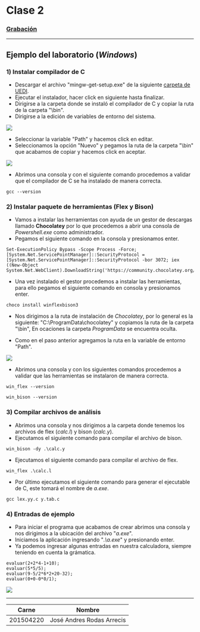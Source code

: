 # Clase 2

### [Grabación](https://drive.google.com/file/d/1yP3_YifC2FqBswCCLy4IJMzmpfHlG-HJ/view?usp=sharing)
-------------
## Ejemplo del laboratorio (*Windows*)

### 1) Instalar compilador de C
* Descargar el archivo "mingw-get-setup.exe" de la siguiente [carpeta de UEDI](https://uedi.ingenieria.usac.edu.gt/campus/mod/folder/view.php?id=461838).
* Ejecutar el instalador, hacer click en siguiente hasta finalizar.
* Dirigirse a la carpeta donde se instaló el compilador de C y copiar la ruta de la carpeta "\bin".
* Dirigirse a la edición de variables de entorno del sistema.

![](https://i.imgur.com/klKtlga.png)

* Seleccionar la variable "Path" y hacemos click en editar.
* Seleccionamos la opción "Nuevo" y pegamos la ruta de la carpeta "\bin" que acabamos de copiar y hacemos click en aceptar.

![](https://i.imgur.com/xyV6xIY.png)

* Abrimos una consola y con el siguiente comando procedemos a validar que el compilador de C se ha instalado de manera correcta.
```
gcc --version
```

### 2) Instalar paquete de herramientas (Flex y Bison)
* Vamos a instalar las herramientas con ayuda de un gestor de descargas llamado **Chocolatey** por lo que procedemos a abrir una consola de *Powershell.exe* como administrador.
* Pegamos el siguiente comando en la consola y presionamos enter.
```
Set-ExecutionPolicy Bypass -Scope Process -Force; [System.Net.ServicePointManager]::SecurityProtocol = [System.Net.ServicePointManager]::SecurityProtocol -bor 3072; iex ((New-Object System.Net.WebClient).DownloadString('https://community.chocolatey.org/install.ps1'))
```
* Una vez instalado el gestor procedemos a instalar las herramientas, para ello pegamos el siguiente comando en consola y presionamos enter.
```
choco install winflexbison3
```
* Nos dirigimos a la ruta de instalación de *Chocolatey*, por lo general es la siguiente: "C:\ProgramData\chocolatey" y copiamos la ruta de la carpeta "\bin", En ocaciones la carpeta *ProgramData* se encuentra oculta. 

* Como en el paso anterior agregamos la ruta en la variable de entorno "Path".

![](https://i.imgur.com/WovcxiN.png)

* Abrimos una consola y con los siguientes comandos procedemos a validar que las herramientas se instalaron de manera correcta.
```
win_flex --version
```
```
win_bison --version
```
### 3) Compilar archivos de análisis

* Abrimos una consola y nos dirigimos a la carpeta donde tenemos los archivos de flex (*calc.l*) y bison (*calc.y*).
* Ejecutamos el siguiente comando para compilar el archivo de bison.
```
win_bison -dy .\calc.y
```
* Ejecutamos el siguiente comando para compilar el archivo de flex. 
```
win_flex .\calc.l
```
* Por último ejecutamos el siguiente comando para generar el ejecutable de C, este tomará el nombre de *a.exe*.

```
gcc lex.yy.c y.tab.c
```

### 4) Entradas de ejemplo
* Para iniciar el programa que acabamos de crear abrimos una consola y nos dirigimos a la ubicación del archivo "*a.exe*".
* Iniciamos la aplicación ingresando "*.\a.exe*" y presionando enter.
* Ya podemos ingresar algunas entradas en nuestra calculadora, siempre teniendo en cuenta la grámatica.

```
evaluar(2+2*4-1+10);
evaluar(5*5/5);
evaluar(9-5/2*6*2+20-32);
evaluar(0+0-0*0/1);
```

![](https://i.imgur.com/7uhZMWP.png)

-------------
| Carne     | Nombre                     |
| --------- | -------------------------- |
| 201504220 | José Andres Rodas Arrecis  |